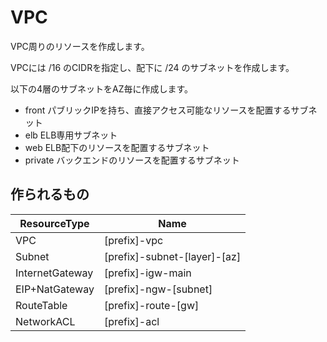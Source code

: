 # VPC
VPC周りのリソースを作成します。

VPCには /16 のCIDRを指定し、配下に /24 のサブネットを作成します。

以下の4層のサブネットをAZ毎に作成します。
- front
  パブリックIPを持ち、直接アクセス可能なリソースを配置するサブネット
- elb
  ELB専用サブネット
- web
  ELB配下のリソースを配置するサブネット
- private
  バックエンドのリソースを配置するサブネット

## 作られるもの

| ResourceType    | Name                         |
|----             |----                          |
| VPC             | [prefix]-vpc                 |
| Subnet          | [prefix]-subnet-[layer]-[az] |
| InternetGateway | [prefix]-igw-main            |
| EIP+NatGateway  | [prefix]-ngw-[subnet]        |
| RouteTable      | [prefix]-route-[gw]          |
| NetworkACL      | [prefix]-acl                 |

